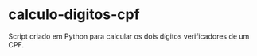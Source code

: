 # calculo-digitos-cpf

Script criado em Python para calcular os dois dígitos verificadores de um CPF.